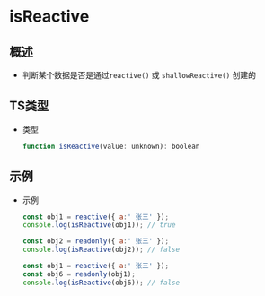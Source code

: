 # isReactive

## 概述

+ 判断某个数据是否是通过`reactive()` 或 `shallowReactive()` 创建的

## TS类型

+ 类型

    ```js
    function isReactive(value: unknown): boolean
    ```

## 示例

+ 示例

    ```js
    const obj1 = reactive({ a:' 张三' });
    console.log(isReactive(obj1)); // true

    ```

    ```js
    const obj2 = readonly({ a:' 张三' });
    console.log(isReactive(obj2)); // false
    ```

    ```js
    const obj1 = reactive({ a:' 张三' });
    const obj6 = readonly(obj1);
    console.log(isReactive(obj6)); // false
    ```
